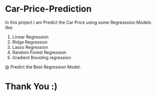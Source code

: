 # Car-Price-Prediction

In this project i am Predict the Car Price using some Regresssion Models like:
  1. Linear Regression
  2. Ridge Regression
  3. Lasso Regression
  4. Random Forest Regression
  5. Gradient Boosting regression
 
@ Predict the Best Regression Model.

# Thank You :)
